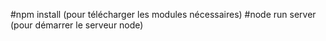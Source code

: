 #npm install (pour télécharger les modules nécessaires)
#node run server (pour démarrer le serveur node)
